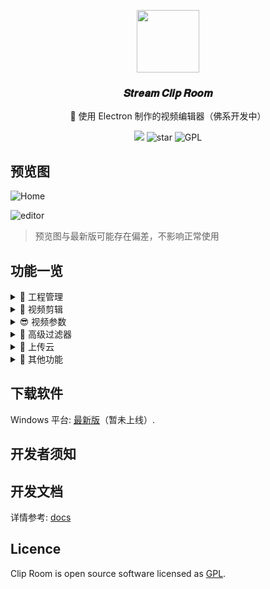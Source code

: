 <p align="center">
	<img width='100px' src='https://fastly.jsdelivr.net/gh/yesmore/img/clip-room/favicon.png' alt=''/>
</p>
<h3 align="center">𝑺𝒕𝒓𝒆𝒂𝒎 𝑪𝒍𝒊𝒑 𝑹𝒐𝒐𝒎</h3>
<p align="center">🎥 使用 Electron 制作的视频编辑器（佛系开发中）</p>
<div style='' align="center">
    <img src="https://img.shields.io/github/downloads/yesmore/clip-room/total.svg?style=flat-square">
    <img src="https://img.shields.io/github/stars/yesmore/clip-room.svg?logo=github&style=flat-square" alt="star"/>
	<img src="https://img.shields.io/github/license/yesmore/clip-room?style=flat-square" alt="GPL"/>
</div>

## 预览图

![Home](https://fastly.jsdelivr.net/gh/yesmore/img/clip-room/clip-home.png)

![editor](https://fastly.jsdelivr.net/gh/yesmore/img/clip-room/clip-editor.png)

> 预览图与最新版可能存在偏差，不影响正常使用

## 功能一览

<details> 
    <summary>🔰 工程管理</summary>
    <pre>
  ✔️ 新建工程
  ✔️ 导入工程
  ✔️ 保存工程
  ✔️ 导出视频
  ✔️ 导入视频
    </pre>
</details>

<details> 
    <summary>🍻 视频剪辑</summary>
    <pre>
  ✔️ 裁剪起始位 / 结束位
  ✔️ 分割视频
  ✔️ 拼接视频
    </pre>
</details>

<details> 
    <summary>😎 视频参数</summary>
    <pre>
  ✔️ 播放速率条件
  ✔️ 视频音量调节
  ✔️ Change fps with support for motion interpolation
  ✔️ 更改分辨率 / 比特率
    </pre>
</details>

<details> 
    <summary>🎉 高级过滤器</summary>
    <pre>
  ✔️ 改变对比度
  ✔️ 调节亮度
  ✔️ 调节饱和度
  ✔️ 低音增强
  ✔️ 在音频中添加回声
  ✔️ 创建视频或音频的直方图
  ✔️ 移除水印
  ✔️ 改变色相
  ✔️ 其他过滤器...
    </pre>
</details>

<details> 
    <summary>🔗 上传云</summary>
    <pre>
  ❌ 生成预览链接 (COS)
    </pre>
</details>

<details> 
    <summary>💖 其他功能</summary>
    <pre>
  ✔️ 主题更换 (多级配色)
  ✔️ 夜间模式
    </pre>
</details>

## 下载软件

Windows 平台: [最新版](https://github.com/yesmore/clip-room/releases/latest)（暂未上线）.

## 开发者须知

## 开发文档

详情参考: [docs](docs)

## Licence

Clip Room is open source software licensed as [GPL](LICENSE).
